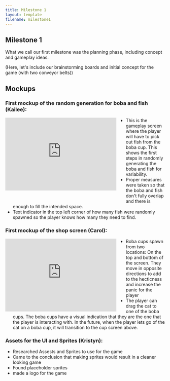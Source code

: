 ```yaml
---
title: Milestone 1
layout: template
filename: milestone1
--- 
```


## Milestone 1

What we call our first milestone was the planning phase, including concept and gameplay ideas.

(Here, let's include our brainstorming boards and initial concept for the game (with two conveyor belts))

## Mockups

### First mockup of the random generation for boba and fish (Kailee):

[//]: # (![Mockup of the boba cup screen]&#40;<Assets/Cup Screen Mockup 1.png>&#41;)

<iframe width="350" height="230" src="https://www.youtube.com/embed/L1I021azl4Y?si=WtfJfZDbIE4jAbxF" title="YouTube video player" frameborder="0" allow="accelerometer; autoplay; clipboard-write; encrypted-media; gyroscope; picture-in-picture; web-share" referrerpolicy="strict-origin-when-cross-origin" allowfullscreen style="float: left; margin-right: 30px; margin-bottom: 30px;"></iframe>

- This is the gameplay screen where the player will have to pick out fish from the boba cup. This shows the first steps in randomly generating the boba and fish for variability.
- Proper measures were taken so that the boba and fish don't fully overlap and there is enough to fill the intended space.
- Text indicator in the top left corner of how many fish were randomly spawned so the player knows how many they need to find.

### First mockup of the shop screen (Carol):

<iframe width="350" height="230" src="https://www.youtube.com/embed/RdLDSx53n0g?si=lFt-GV0hAxFLN40s" title="YouTube video player" frameborder="0" allow="accelerometer; autoplay; clipboard-write; encrypted-media; gyroscope; picture-in-picture; web-share" referrerpolicy="strict-origin-when-cross-origin" allowfullscreen style="float: left; margin-right: 30px;"></iframe>

- Boba cups spawn from two locations: On the top and bottom of the screen. They move in opposite directions to add to the hecticness and increase the panic for the player
- The player can drag the cat to one of the boba cups. The boba cups have a visual indication that they are the one that the player is interacting with. In the future, when the player lets go of the cat on a boba cup, it will transition to the cup screen above.

### Assets for the UI and Sprites (Kristyn):
- Researched Assests and Sprites to use for the game 
- Came to the conclusion that making sprites would result in a cleaner looking game
- Found placeholder sprites
- made a logo for the game 

